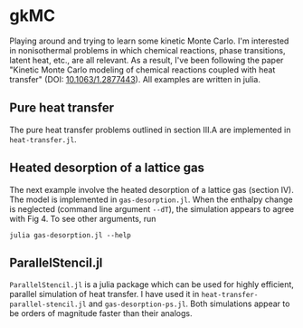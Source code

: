 # gkMC

Playing around and trying to learn some kinetic Monte Carlo.
I'm interested in nonisothermal problems in which chemical reactions, phase transitions, latent heat, etc., are all relevant.
As a result, I've been following the paper "Kinetic Monte Carlo modeling of chemical reactions coupled with heat transfer" (DOI: [10.1063/1.2877443](http://dx.doi.org/10.1063/1.2877443)).
All examples are written in julia.

## Pure heat transfer

The pure heat transfer problems outlined in section III.A are implemented in ``heat-transfer.jl``.

## Heated desorption of a lattice gas

The next example involve the heated desorption of a lattice gas (section IV).
The model is implemented in ``gas-desorption.jl``.
When the enthalpy change is neglected (command line argument ``--dT``), the simulation appears to agree with Fig 4.
To see other arguments, run

    julia gas-desorption.jl --help

## ParallelStencil.jl

``ParallelStencil.jl`` is a julia package which can be used for highly efficient, parallel simulation of heat transfer.
I have used it in ``heat-transfer-parallel-stencil.jl`` and ``gas-desorption-ps.jl``.
Both simulations appear to be orders of magnitude faster than their analogs.
